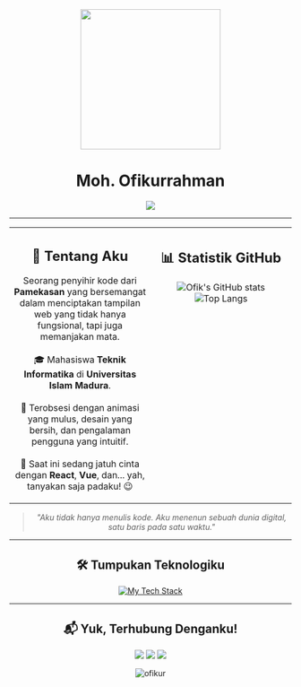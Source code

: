 <div align="center">
  <img src="https://media.giphy.com/media/YTbZzAw4B5KJa/giphy.gif" width="250">
  <h1 align="center">Moh. Ofikurrahman</h1>
  <p align="center">
    <img src="https://readme-typing-svg.demolab.com?font=Fira+Code&size=18&pause=1000&color=DB6262&center=true&vCenter=true&width=500&lines=Passionate+Front-End+Developer;Weaving+Digital+Worlds%2C+One+Line+at+a+Time;Based+in+Pamekasan%2C+Madura"/>
  </p>
</div>

---

<table width="100%">
  <tr>
    <td valign="top" width="50%">
      <h2 align="center">👤 Tentang Aku</h2>
      <p align="center">
        Seorang penyihir kode dari <b>Pamekasan</b> yang bersemangat dalam menciptakan tampilan web yang tidak hanya fungsional, tapi juga memanjakan mata.
        <br><br>
        🎓 Mahasiswa <b>Teknik Informatika</b> di <b>Universitas Islam Madura</b>.
        <br><br>
        🚀 Terobsesi dengan animasi yang mulus, desain yang bersih, dan pengalaman pengguna yang intuitif.
        <br><br>
        🌱 Saat ini sedang jatuh cinta dengan <b>React</b>, <b>Vue</b>, dan... yah, tanyakan saja padaku! 😉
      </p>
    </td>
    <td valign="top" width="50%">
      <h2 align="center">📊 Statistik GitHub</h2>
      <p align="center">
        <img src="https://github-readme-stats.vercel.app/api?username=ofikur&show_icons=true&locale=en&theme=tokyonight&hide_border=true&card_width=400" alt="Ofik's GitHub stats" />
        <img src="https://github-readme-stats.vercel.app/api/top-langs/?username=ofikur&layout=compact&locale=en&theme=tokyonight&hide_border=true&card_width=400" alt="Top Langs" />
      </p>
    </td>
  </tr>
</table>

<div align="center">
  <blockquote>
    <i>"Aku tidak hanya menulis kode. Aku menenun sebuah dunia digital, satu baris pada satu waktu."</i>
  </blockquote>
</div>

---

<h2 align="center">🛠️ Tumpukan Teknologiku</h2>
<p align="center">
  <a href="https://skillicons.dev">
    <img src="https://skillicons.dev/icons?i=html,css,js,react,vue,nodejs,tailwind,sass,bootstrap,git,github,figma,vscode&perline=7" alt="My Tech Stack"/>
  </a>
</p>

---

<h2 align="center">📬 Yuk, Terhubung Denganku!</h2>
<p align="center">
  <a href="mailto:moh.ofikurxyz@gmail.com"><img src="https://img.shields.io/badge/Gmail-D14836?style=for-the-badge&logo=gmail&logoColor=white"></a>
  <a href="https://linkedin.com/in/ofikur"><img src="https://img.shields.io/badge/LinkedIn-0077B5?style=for-the-badge&logo=linkedin&logoColor=white"></a>
  <a href="https://instagram.com/ofikurr"><img src="https://img.shields.io/badge/Instagram-E4405F?style=for-the-badge&logo=instagram&logoColor=white"></a>
</p>

<p align="center">
  <img src="https://komarev.com/ghpvc/?username=ofikur&label=Pengunjung_Profil&color=DB6262&style=flat" alt="ofikur" />
</p>
